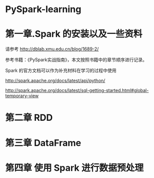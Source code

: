 # PySpark-learning

# 第一章.Spark 的安装以及一些资料
请参考 http://dblab.xmu.edu.cn/blog/1689-2/

参考书籍：《PySpark实战指南》，本文按照书籍中的章节顺序进行记录。

Spark 的官方文档可以作为补充材料在学习的过程中使用

http://spark.apache.org/docs/latest/api/python/

http://spark.apache.org/docs/latest/sql-getting-started.html#global-temporary-view

# 第二章 RDD

# 第三章 DataFrame

# 第四章 使用 Spark 进行数据预处理

